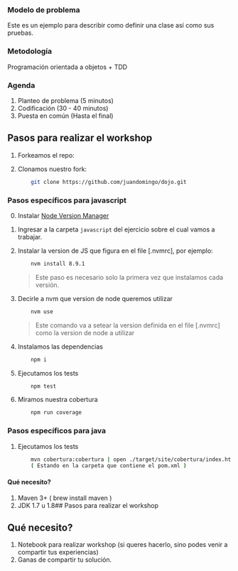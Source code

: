 ### Modelo de problema

Este es un ejemplo para describir como definir una clase así como sus pruebas. 

### Metodología

Programación orientada a objetos + TDD

### Agenda

1. Planteo de problema (5 minutos)
2. Codificación (30 - 40 minutos)
3. Puesta en común (Hasta el final)

## Pasos para realizar el workshop 

1. Forkeamos el repo:

2. Clonamos nuestro fork:

    ```bash
        git clone https://github.com/juandomingo/dojo.git
    ```

### Pasos específicos para javascript
0. Instalar [Node Version Manager](https://github.com/creationix/nvm#installation)

1. Ingresar a la carpeta `javascript` del ejercicio sobre el cual vamos a trabajar.

2. Instalar la version de JS que figura en el file [.nvmrc], por ejemplo:

    ```bash
        nvm install 8.9.1
    ```
    > Este paso es necesario solo la primera vez que instalamos cada versión.

3. Decirle a nvm que version de node queremos utilizar

    ```bash
        nvm use
    ```
    > Este comando va a setear la version definida en el file [.nvmrc] como la version de node a utilizar

4. Instalamos las dependencias

    ```bash
        npm i
    ```

4. Ejecutamos los tests

    ```bash
        npm test
    ```

5. Miramos nuestra cobertura

    ```bash
        npm run coverage
    ```

### Pasos específicos para java

1. Ejecutamos los tests

    ```bash
        mvn cobertura:cobertura | open ./target/site/cobertura/index.html
        ( Estando en la carpeta que contiene el pom.xml )
    ```



#### Qué necesito?

1. Maven 3+ ( brew install maven )
2. JDK 1.7 u 1.8## Pasos para realizar el workshop


## Qué necesito?

1. Notebook para realizar workshop (si queres hacerlo, sino podes venir a compartir tus experiencias)
2. Ganas de compartir tu solución.
